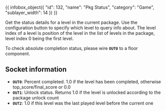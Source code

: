 {{ infobox_object({
	"id": 132,
	"name": "Pkg Status",
	"category": "Game",
	"sublayer_width": 14
}) }}

Get the status details for a level in the current package. Use the configuration button to specify which level to query info about. The level index of a level is position of the level in the list of levels in the package, level index 0 being the first level.

To check absolute completion status, please wire **`OUT0`** to a floor component.

## Socket information
- **`OUT0`**: Percent completed. 1.0 if the level has been completed, otherwise top_score/final_score or 0.0
- **`OUT1`**: Unlock status. Returns 1.0 if the level is unlocked according to the package unlock count
- **`OUT2`**: 1.0 if this level was the last played level before the current one